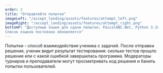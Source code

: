 ```yaml
---
order: 2
title: "Отправляйте попытки"
imageLeft: "/accept_landing/assets/features/attempt_left.png"
imageRight: "/accept_landing/assets/features/attempt_right.png"
bottomP: "Доступные языки для сдачи попыток: PascalABC.Net, Python 3.10, Pypy, C/C++ 20, Java 11, C#, JavaScript, Rust, Go, Lua, Haskell, а также Fortran и Cobol.
Список языков постоянно обновляется"
---
```


Попытки - способ взаимодействия ученика с задачей.
После отправки решения, ученик видит результат тестирования: сколько тестов прошло решение или с какой ошибкой завершилась программа.
Модераторы турниров и преподаватели могут просматривать код решения и банить попытки пользователей.
